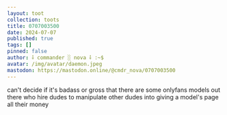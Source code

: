 ```yaml
---
layout: toot
collection: toots
title: 0707003500
date: 2024-07-07
published: true
tags: []
pinned: false
author: ⸸ commander ░ nova ⸸ :~$
avatar: /img/avatar/daemon.jpeg
mastodon: https://mastodon.online/@cmdr_nova/0707003500
---
```


can't decide if it's badass or gross that there are some onlyfans models out there who hire dudes to manipulate other dudes into giving a model's page all their money
